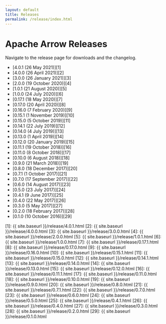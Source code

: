 ```yaml
---
layout: default
title: Releases
permalink: /release/index.html
---
```

<!--
{% comment %}
Licensed to the Apache Software Foundation (ASF) under one or more
contributor license agreements.  See the NOTICE file distributed with
this work for additional information regarding copyright ownership.
The ASF licenses this file to you under the Apache License, Version 2.0
(the "License"); you may not use this file except in compliance with
the License.  You may obtain a copy of the License at

http://www.apache.org/licenses/LICENSE-2.0

Unless required by applicable law or agreed to in writing, software
distributed under the License is distributed on an "AS IS" BASIS,
WITHOUT WARRANTIES OR CONDITIONS OF ANY KIND, either express or implied.
See the License for the specific language governing permissions and
limitations under the License.
{% endcomment %}
-->

# Apache Arrow Releases

Navigate to the release page for downloads and the changelog.

* [4.0.1 (26 May 2021)][1]
* [4.0.0 (26 April 2021)][2]
* [3.0.0 (26 January 2021)][3]
* [2.0.0 (19 October 2020)][4]
* [1.0.1 (21 August 2020)][5]
* [1.0.0 (24 July 2020)][6]
* [0.17.1 (18 May 2020)][7]
* [0.17.0 (20 April 2020)][8]
* [0.16.0 (7 February 2020)][9]
* [0.15.1 (1 November 2019)][10]
* [0.15.0 (5 October 2019)][11]
* [0.14.1 (22 July 2019)][12]
* [0.14.0 (4 July 2019)][13]
* [0.13.0 (1 April 2019)][14]
* [0.12.0 (20 January 2019)][15]
* [0.11.1 (19 October 2018)][16]
* [0.11.0 (8 October 2018)][17]
* [0.10.0 (6 August 2018)][18]
* [0.9.0 (21 March 2018)][19]
* [0.8.0 (18 December 2017)][20]
* [0.7.1 (1 October 2017)][21]
* [0.7.0 (17 September 2017)][22]
* [0.6.0 (14 August 2017)][23]
* [0.5.0 (23 July 2017)][24]
* [0.4.1 (9 June 2017)][25]
* [0.4.0 (22 May 2017)][26]
* [0.3.0 (5 May 2017)][27]
* [0.2.0 (18 February 2017)][28]
* [0.1.0 (10 October 2016)][29]

[1]: {{ site.baseurl }}/release/4.0.1.html
[2]: {{ site.baseurl }}/release/4.0.0.html
[3]: {{ site.baseurl }}/release/3.0.0.html
[4]: {{ site.baseurl }}/release/2.0.0.html
[5]: {{ site.baseurl }}/release/1.0.1.html
[6]: {{ site.baseurl }}/release/1.0.0.html
[7]: {{ site.baseurl }}/release/0.17.1.html
[8]: {{ site.baseurl }}/release/0.17.0.html
[9]: {{ site.baseurl }}/release/0.16.0.html
[10]: {{ site.baseurl }}/release/0.15.1.html
[11]: {{ site.baseurl }}/release/0.15.0.html
[12]: {{ site.baseurl }}/release/0.14.1.html
[13]: {{ site.baseurl }}/release/0.14.0.html
[14]: {{ site.baseurl }}/release/0.13.0.html
[15]: {{ site.baseurl }}/release/0.12.0.html
[16]: {{ site.baseurl }}/release/0.11.1.html
[17]: {{ site.baseurl }}/release/0.11.0.html
[18]: {{ site.baseurl }}/release/0.10.0.html
[19]: {{ site.baseurl }}/release/0.9.0.html
[20]: {{ site.baseurl }}/release/0.8.0.html
[21]: {{ site.baseurl }}/release/0.7.1.html
[22]: {{ site.baseurl }}/release/0.7.0.html
[23]: {{ site.baseurl }}/release/0.6.0.html
[24]: {{ site.baseurl }}/release/0.5.0.html
[25]: {{ site.baseurl }}/release/0.4.1.html
[26]: {{ site.baseurl }}/release/0.4.0.html
[27]: {{ site.baseurl }}/release/0.3.0.html
[28]: {{ site.baseurl }}/release/0.2.0.html
[29]: {{ site.baseurl }}/release/0.1.0.html
